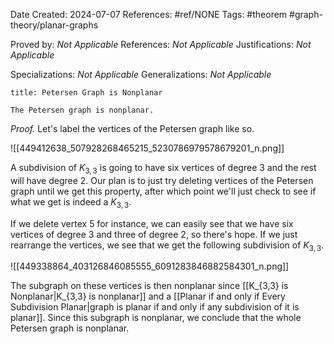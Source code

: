 Date Created: 2024-07-07
References: #ref/NONE
Tags: #theorem #graph-theory/planar-graphs 

Proved by: <i>Not Applicable</i>
References: <i>Not Applicable</i>
Justifications: <i>Not Applicable</i>

Specializations: <i>Not Applicable</i>
Generalizations: <i>Not Applicable</i>

```ad-theorem
title: Petersen Graph is Nonplanar

The Petersen graph is nonplanar.

```

<i>Proof.</i> Let's label the vertices of the Petersen graph like so.

![[449412638_507928268465215_5230786979578679201_n.png]]

A subdivision of $K_{3,3}$ is going to have six vertices of degree 3 and the rest will have degree 2. Our plan is to just try deleting vertices of the Petersen graph until we get this property, after which point we'll just check to see if what we get is indeed a $K_{3,3}$.

If we delete vertex 5 for instance, we can easily see that we have six vertices of degree 3 and three of degree 2, so there's hope. If we just rearrange the vertices, we see that we get the following subdivision of $K_{3,3}$.

![[449338864_403126846085555_6091283846882584301_n.png]]

The subgraph on these vertices is then nonplanar since [[K_{3,3} is Nonplanar|K_{3,3} is nonplanar]] and a [[Planar if and only if Every Subdivision Planar|graph is planar if and only if any subdivision of it is planar]]. Since this subgraph is nonplanar, we conclude that the whole Petersen graph is nonplanar.
